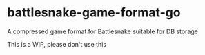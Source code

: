 # battlesnake-game-format-go

A compressed game format for Battlesnake suitable for DB storage

This is a WIP, please don't use this
